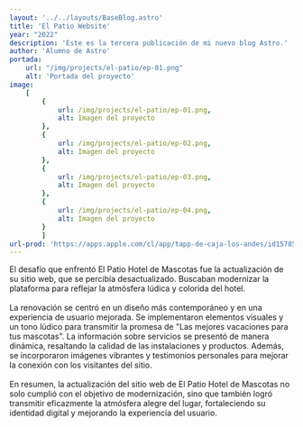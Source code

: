 ```yaml
---
layout: '../../layouts/BaseBlog.astro'
title: 'El Patio Website'
year: "2022"
description: 'Este es la tercera publicación de mi nuevo blog Astro.'
author: 'Alumno de Astro'
portada: 
    url: "/img/projects/el-patio/ep-01.png"
    alt: 'Portada del proyecto'
image:
    [
        {
            url: /img/projects/el-patio/ep-01.png,
            alt: Imagen del proyecto
        },
        {
            url: /img/projects/el-patio/ep-02.png,
            alt: Imagen del proyecto
        },
        {
            url: /img/projects/el-patio/ep-03.png,
            alt: Imagen del proyecto
        },
        {
            url: /img/projects/el-patio/ep-04.png,
            alt: Imagen del proyecto
        }
        ]
url-prod: 'https://apps.apple.com/cl/app/tapp-de-caja-los-andes/id1578548929'
---
```

El desafío que enfrentó El Patio Hotel de Mascotas fue la actualización de su sitio web, que se percibía desactualizado. Buscaban modernizar la plataforma para reflejar la atmósfera lúdica y colorida del hotel.
\
\
La renovación se centró en un diseño más contemporáneo y en una experiencia de usuario mejorada. Se implementaron elementos visuales y un tono lúdico para transmitir la promesa de "Las mejores vacaciones para tus mascotas". La información sobre servicios se presentó de manera dinámica, resaltando la calidad de las instalaciones y productos. Además, se incorporaron imágenes vibrantes y testimonios personales para mejorar la conexión con los visitantes del sitio.
\
\
En resumen, la actualización del sitio web de El Patio Hotel de Mascotas no solo cumplió con el objetivo de modernización, sino que también logró transmitir eficazmente la atmósfera alegre del lugar, fortaleciendo su identidad digital y mejorando la experiencia del usuario.